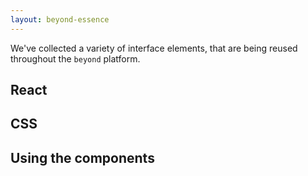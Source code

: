 ```yaml
---
layout: beyond-essence
---
```


We've collected a variety of interface elements, that are being reused throughout the `beyond` platform.

## React

## CSS

## Using the components
